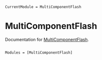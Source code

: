 ```@meta
CurrentModule = MultiComponentFlash
```

# MultiComponentFlash

Documentation for [MultiComponentFlash](https://github.com/moyner/MultiComponentFlash.jl).

```@index
```

```@autodocs
Modules = [MultiComponentFlash]
```
